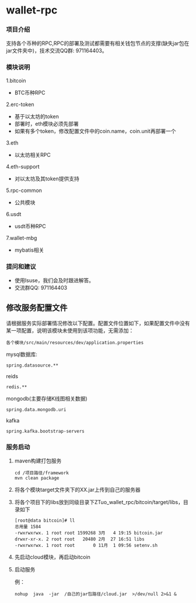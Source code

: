 # wallet-rpc

### 项目介绍
支持各个币种的RPC,RPC的部署及测试都需要有相关钱包节点的支撑(缺失jar包在jar文件夹中)，技术交流QQ群: 971164403。


### 模块说明


1.bitcoin

* BTC币种RPC


2.erc-token

* 基于以太坊的token
* 部署时，eth模块必须先部署
* 如果有多个token，修改配置文件中的coin.name，coin.unit再部署一个

3.eth

* 以太坊相关RPC

4.eth-support

* 对以太坊及其token提供支持

5.rpc-common

* 公共模块

6.usdt

* usdt币种RPC

7.wallet-mbg

* mybatis相关

### 提问和建议
- 使用Isuse，我们会及时跟进解答。
- 交流群QQ: 971164403


## 修改服务配置文件
请根据服务实际部署情况修改以下配置。配置文件位置如下，如果配置文件中没有某一项配置，说明该模块未使用到该项功能，无需添加：

```
各个模块/src/main/resources/dev/application.properties
```

mysql数据库:

```
spring.datasource.**
```

reids

```
redis.**
```

mongodb(主要存储K线图相关数据)

```
spring.data.mongodb.uri
```

kafka

```
spring.kafka.bootstrap-servers
```

### 服务启动
 1. maven构建打包服务

    ```
    cd /项目路径/framework
    mvn clean package
    ```

 2. 将各个模块target文件夹下的XX.jar上传到自己的服务器
 
 3. 将各个项目下的libs放到同级目录下ZTuo_wallet_rpc/bitcoin/target/libs，目录如下
 
     ```
     [root@data bitcoin]# ll
     总用量 1584
     -rwxrwxrwx. 1 root root 1599268 3月   4 19:15 bitcoin.jar
     drwxr-xr-x. 2 root root   20480 2月  27 16:51 libs
     -rwxrwxrwx. 1 root root       0 11月  1 09:56 setenv.sh
     ```

 3. 先启动cloud模块，再启动bitcoin

 4. 启动服务

    例：

    ```
    nohup  java  -jar  /自己的jar包路径/cloud.jar  >/dev/null 2>&1 &
    ```
